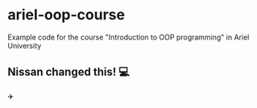 # ariel-oop-course
Example code for the course "Introduction to OOP programming" in Ariel University
## Nissan changed this! :computer:
:airplane:
